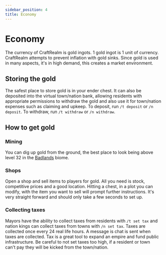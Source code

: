 ```yaml
---
sidebar_position: 4
title: Economy
---
```


# Economy

The currency of CraftRealm is gold ingots. 1 gold ingot is 1 unit of currency. CraftRealm attempts to prevent inflation with gold sinks. Since gold is used in many aspects, it's in high demand, this creates a market environment.

## Storing the gold

The safest place to store gold is in your ender chest. It can also be deposited into the virtual town/nation bank, allowing residents with appropriate permissions to withdraw the gold and also use it for town/nation expenses such as claiming and upkeep. To deposit, run `/t deposit` or `/n deposit`. To withdraw, run `/t withdraw` or `/n withdraw`.

## How to get gold

### Mining

You can dig up gold from the ground, the best place to look being above level 32 in the [Badlands](https://minecraft.fandom.com/wiki/Badlands) biome.

### Shops

Open a shop and sell items to players for gold. All you need is stock, competitive prices and a good location. Hitting a chest, in a plot you can modify, with the item you want to sell will prompt further instructions. It's very straight forward and should only take a few seconds to set up.

### Collecting taxes

Mayors have the ability to collect taxes from residents with `/t set tax` and nation kings can collect taxes from towns with `/n set tax`. Taxes are collected once every 24 real life hours. A message is chat is sent when taxes are collected. Tax is a great tool to expand an empire and fund public infrastructure. Be careful to not set taxes too high, if a resident or town can't pay they will be kicked from the town/nation.
